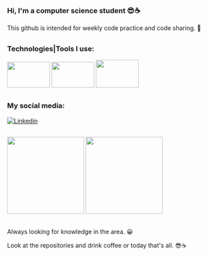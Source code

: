 ### Hi, I'm a computer science student 😎☕
 
 This github is intended for weekly code practice and code sharing. 🤗
 ##
 ### Technologies|Tools I use:
 
           
  <img height="60" width="100" src="https://cdn.jsdelivr.net/gh/devicons/devicon/icons/vscode/vscode-original-wordmark.svg" />
  <img height="60" width="100" src="https://cdn.jsdelivr.net/gh/devicons/devicon/icons/java/java-original-wordmark.svg" />
  <img img height="65" width="100" src="https://cdn.jsdelivr.net/gh/devicons/devicon/icons/dart/dart-plain-wordmark.svg"/>

           
##
 ### My social media:

[![Linkedin](https://img.shields.io/badge/LinkedIn-0077B5?style=for-the-badge&logo=linkedin&logoColor=white)](https://www.linkedin.com/in/hanspeterdietiker)

 
##

<div>
<img height="180em" src="https://github-readme-stats.vercel.app/api?username=hanspeterdietiker&theme=aura&show_icons=true"/>

<img height="180em" src="https://github-readme-stats.vercel.app/api/top-langs/?username=hanspeterdietiker&layout=compact&langs_count=16&theme=aura"/>
</div>

##

Always looking for knowledge in the area. 😀

Look at the repositories and drink coffee or today that's all. 😎☕
